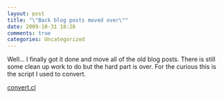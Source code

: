 ```yaml
---
layout: post
title: "\"Back blog posts moved over\""
date: 2009-10-31 18:28
comments: true
categories: Uncategorized
---
```

Well... I finally got it done and move all of the old blog posts. There is still some clean up work to do but the hard part is over. For the curious this is the script I used to convert.

[convert.cl](http://github.com/rlb3/scripts/blob/master/convert.cl)
